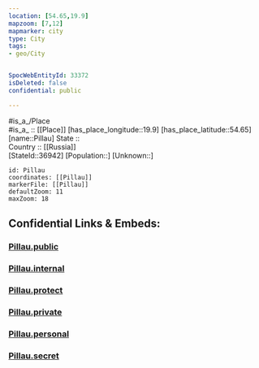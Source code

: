 ```yaml
---
location: [54.65,19.9] 
mapzoom: [7,12] 
mapmarker: city 
type: City
tags:
- geo/City


SpocWebEntityId: 33372
isDeleted: false
confidential: public

---
```

#is_a_/Place  
#is_a_ :: [[Place]] 
[has_place_longitude::19.9] 
[has_place_latitude::54.65] 
[name::Pillau] 
State ::  
Country :: [[Russia]]  
[StateId::36942] 
[Population::] 
[Unknown::] 


```leaflet
id: Pillau
coordinates: [[Pillau]] 
markerFile: [[Pillau]] 
defaultZoom: 11 
maxZoom: 18
```


## Confidential Links & Embeds: 

### [Pillau.public](/_public/\Earth\Continent\Europe\Europe~East\Russia\Russia~NorthWest\Kaliningrad~Oblast\CityPillau.public.md) 

### [Pillau.internal](/_internal/\Earth\Continent\Europe\Europe~East\Russia\Russia~NorthWest\Kaliningrad~Oblast\CityPillau.internal.md) 

### [Pillau.protect](/_protect/\Earth\Continent\Europe\Europe~East\Russia\Russia~NorthWest\Kaliningrad~Oblast\CityPillau.protect.md) 

### [Pillau.private](/_private/\Earth\Continent\Europe\Europe~East\Russia\Russia~NorthWest\Kaliningrad~Oblast\CityPillau.private.md) 

### [Pillau.personal](/_personal/\Earth\Continent\Europe\Europe~East\Russia\Russia~NorthWest\Kaliningrad~Oblast\CityPillau.personal.md) 

### [Pillau.secret](/_secret/\Earth\Continent\Europe\Europe~East\Russia\Russia~NorthWest\Kaliningrad~Oblast\CityPillau.secret.md)

